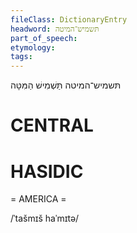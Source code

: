 ```yaml
---
fileClass: DictionaryEntry
headword: תּשמיש־המיטה
part_of_speech: 
etymology: 
tags: 
---
```

תּשמיש־המיטה
תַּשְׁמִישׁ הַמִּטָּה

CENTRAL
========

HASIDIC
=======
= AMERICA = 

/ˈtašmɪš haˈmɪtə/